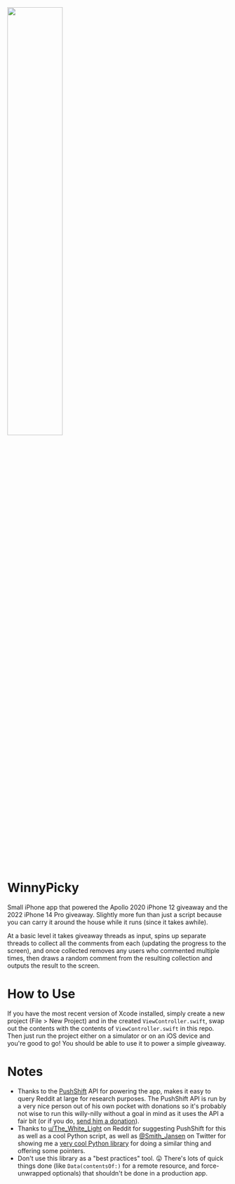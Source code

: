 <img src="https://i.imgur.com/be0EyGO.jpg" width="50%">

# WinnyPicky

Small iPhone app that powered the Apollo 2020 iPhone 12 giveaway and the 2022 iPhone 14 Pro giveaway. Slightly more fun than just a script because you can carry it around the house while it runs (since it takes awhile).

At a basic level it takes giveaway threads as input, spins up separate threads to collect all the comments from each (updating the progress to the screen), and once collected removes any users who commented multiple times, then draws a random comment from the resulting collection and outputs the result to the screen.

# How to Use

If you have the most recent version of Xcode installed, simply create a new project (File > New Project) and in the created `ViewController.swift`, swap out the contents with the contents of `ViewController.swift` in this repo. Then just run the project either on a simulator or on an iOS device and you're good to go! You should be able to use it to power a simple giveaway.

# Notes

- Thanks to the [PushShift](https://pushshift.io) API for powering the app, makes it easy to query Reddit at large for research purposes. The PushShift API is run by a very nice person out of his own pocket with donations so it's probably not wise to run this willy-nilly without a goal in mind as it uses the API a fair bit (or if you do, [send him a donation](https://pushshift.io/donations/)).
- Thanks to [u/The_White_Light](https://old.reddit.com/user/The_White_Light) on Reddit for suggesting PushShift for this as well as a cool Python script, as well as [@Smith_Jansen](https://twitter.com/Smith_Jansen2) on Twitter for showing me a [very cool Python library](https://github.com/lilfruini/CommentGathering-MillionaireMakers) for doing a similar thing and offering some pointers. 
- Don't use this library as a "best practices" tool. 😛 There's lots of quick things done (like `Data(contentsOf:)` for a remote resource, and force-unwrapped optionals) that shouldn't be done in a production app.
